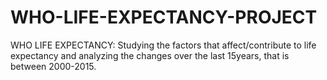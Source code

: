 # WHO-LIFE-EXPECTANCY-PROJECT
WHO LIFE EXPECTANCY: Studying the factors that affect/contribute to life expectancy and analyzing the changes over the last 15years, that is between 2000-2015.
